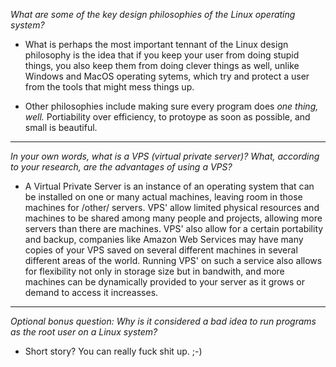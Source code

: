 _What are some of the key design philosophies of the Linux operating system?_

  * What is perhaps the most important tennant of the Linux design philosophy is the idea that if you keep your user from doing stupid things, you also keep them from doing clever things as well, unlike Windows and MacOS operating sytems, which try and protect a user from the tools that might mess things up.
  
  * Other philosophies include making sure every program does _one thing, well._ Portiability over efficiency, to protoype as soon as possible, and small is beautiful.
  
___

_In your own words, what is a VPS (virtual private server)? What, according to your research, are the advantages of using a VPS?_

  * A Virtual Private Server is an instance of an operating system that can be installed on one or many actual machines, leaving room in those machines for /other/ servers. VPS' allow limited physical resources and machines to be shared among many people and projects, allowing more servers than there are machines. VPS' also allow for a certain portability and backup, companies like Amazon Web Services may have many copies of your VPS saved on several different machines in several different areas of the world. Running VPS' on such a service also allows for flexibility not only in storage size but in bandwith, and more machines can be dynamically provided to your server as it grows or demand to access it increasses. 
  
___

_Optional bonus question: Why is it considered a bad idea to run programs as the root user on a Linux system?_

  * Short story? You can really fuck shit up. ;-)
